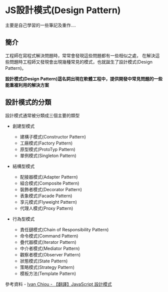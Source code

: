# JS設計模式(Design Pattern)
主要是自己學習的一些筆記及重作....

## 簡介
工程師在寫程式解決問題時，常常會發現這些問題都有一些相似之處，
在解決這些問題時工程師又發現會出現幾種常見的模式，也就誕生了設計模式(Design Pattern)。

**設計模式(Design Pattern)這名詞出現在軟體工程中，提供開發中常見問題的一些能重複利用的解決方案**
  

## 設計模式的分類
設計模式通常被分類成三個主要的類型

* 創建型模式
    * 建構子模式(Constructor Pattern)
    * 工廠模式(Factory Pattern)
    * 原型模式(ProtoTyp Pattern)
    * 單例模式(Singleton Pattern)

* 結構型模式
    * 配接器模式(Adapter Pattern)
    * 組合模式(Composite Pattern)
    * 裝飾者模式(Decorator Pattern)
    * 表象模式(Facade Pattern)
    * 享元模式(Flyweight Pattern)
    * 代理人模式(Proxy Pattern)

* 行為型模式
    * 責任鏈模式(Chain of Responsibility Pattern)
    * 命令模式(Command Pattern)
    * 疊代器模式(Iterator Pattern)
    * 中介者模式(Mediator Pattern)
    * 觀察者模式(Observer Pattern)
    * 狀態模式(State Pattern)
    * 策略模式(Strategy Pattern)
    * 模板方法(Template Pattern)
  
  
  
  
  
參考資料 - [Ivan Chiou - 【翻譯】JavaScript 設計模式](https://wyattkidd.medium.com/%E7%BF%BB%E8%AD%AF-javascript-%E8%A8%AD%E8%A8%88%E6%A8%A1%E5%BC%8F-fca4e2e16752)